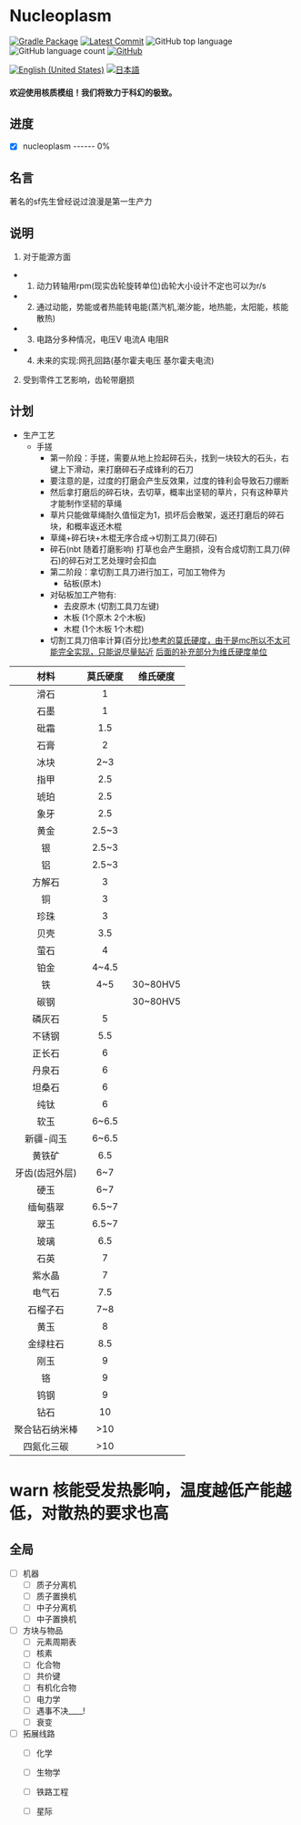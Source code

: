 # Nucleoplasm

[![Gradle Package](https://github.com/XenFork/nucleoplasm/actions/workflows/gradle-publish.yml/badge.svg?branch=forge-fabric-1.20.1-main&event=milestone)](https://github.com/XenFork/nucleoplasm/actions/workflows/gradle-publish.yml)
[![Latest Commit](https://img.shields.io/github/last-commit/XenFork/nucleoplasm)](https://github.com/XenFork/nucleoplasm/commits/forge-fabric-1.20.1-main)
![GitHub top language](https://img.shields.io/github/languages/top/XenFork/nucleoplasm)
![GitHub language count](https://img.shields.io/github/languages/count/XenFork/nucleoplasm)
[![GitHub](https://img.shields.io/github/license/XenFork/nucleoplasm)](LICENSE)

[![English (United States)](https://img.shields.io/badge/language-en_us-red)](README.md)
[![日本語](https://img.shields.io/badge/%E8%A8%80%E8%AA%9E-%E6%97%A5%E6%9C%AC%E8%AA%9E-grey)](README_sja_jp.md)

<h4>欢迎使用核质模组！我们将致力于科幻的极致。</h4>

## 进度

- [x] nucleoplasm ------ 0%

## 名言
著名的sf先生曾经说过浪漫是第一生产力

## 说明
1. 对于能源方面
- 1. 动力转轴用rpm(现实齿轮旋转单位)齿轮大小设计不定也可以为r/s
- 2. 通过动能，势能或者热能转电能(蒸汽机,潮汐能，地热能，太阳能，核能散热)
- 3. 电路分多种情况，电压V 电流A 电阻R
- 4. 未来的实现:网孔回路(基尔霍夫电压 基尔霍夫电流)
2. 受到零件工艺影响，齿轮带磨损
## 计划
- 生产工艺
  - 手搓
    - 第一阶段：手搓，需要从地上捡起碎石头，找到一块较大的石头，右键上下滑动，来打磨碎石子成锋利的石刀
    - 要注意的是，过度的打磨会产生反效果，过度的锋利会导致石刀绷断
    - 然后拿打磨后的碎石块，去切草，概率出坚韧的草片，只有这种草片才能制作坚韧的草绳
    - 草片只能做草绳耐久值恒定为1，损坏后会散架，返还打磨后的碎石块，和概率返还木棍
    - 草绳+碎石块+木棍无序合成->切割工具刀(碎石)
    - 碎石(nbt 随着打磨影响) 打草也会产生磨损，没有合成切割工具刀(碎石)的碎石对工艺处理时会扣血
    - 第二阶段：拿切割工具刀进行加工，可加工物件为
      - 砧板(原木)
    - 对砧板加工产物有:
      - 去皮原木 (切割工具刀左键) 
      - 木板 (1个原木 2个木板)
      - 木棍 (1个木板 1个木棍)
    - 切割工具刀倍率计算(百分比)[参考的莫氏硬度，由于是mc所以不太可能完全实现，只能说尽量贴近]() [后面的补充部分为维氏硬度单位]()

|  **材料**  | **莫氏硬度** | **维氏硬度** |
|:--------:|:--------:|:--------:|
|    滑石    |    1     |          |
|    石墨    |    1     |          |
|    砒霜    |   1.5    |          |
|    石膏    |    2     |          |
|    冰块    |   2~3    |          |
|    指甲    |   2.5    |          |
|    琥珀    |   2.5    |          |
|    象牙    |   2.5    |          |
|    黄金    |  2.5~3   |          |
|    银     |  2.5~3   |          |
|    铝     |  2.5~3   |          |
|   方解石    |    3     |          |
|    铜     |    3     |          |
|    珍珠    |    3     |          |
|    贝壳    |   3.5    |          |
|    萤石    |    4     |          |
|    铂金    |  4~4.5   |          |
|    铁     |   4~5    | 30~80HV5 |
|    碳钢    |          | 30~80HV5 |
|   磷灰石    |    5     |          |
|   不锈钢    |   5.5    |          |
|   正长石    |    6     |          |
|   丹泉石    |    6     |          |
|   坦桑石    |    6     |          |
|    纯钛    |    6     |          |
|    软玉    |  6~6.5   |          |
|  新疆-阎玉   |  6~6.5   |          |
|   黄铁矿    |   6.5    |          |
| 牙齿(齿冠外层) |   6~7    |          |
|    硬玉    |   6~7    |          |
|   缅甸翡翠   |  6.5~7   |          |
|    翠玉    |  6.5~7   |          |
|    玻璃    |   6.5    |          |
|    石英    |    7     |          |
|   紫水晶    |    7     |          |
|   电气石    |   7.5    |          |
|   石榴子石   |   7~8    |          |
|    黄玉    |    8     |          |
|   金绿柱石   |   8.5    |          |
|    刚玉    |    9     |          |
|    铬     |    9     |          |
|    钨钢    |    9     |          |
|    钻石    |    10    |          |
| 聚合钻石纳米棒  |   >10    |          |
|  四氮化三碳   |   >10    |          |

# warn 核能受发热影响，温度越低产能越低，对散热的要求也高

## 全局

- [ ] 机器
    - [ ] 质子分离机
    - [ ] 质子置换机
    - [ ] 中子分离机
    - [ ] 中子置换机
- [ ] 方块与物品
    - [ ] 元素周期表
    - [ ] 核素
    - [ ] 化合物
    - [ ] 共价键
    - [ ] 有机化合物
    - [ ] 电力学
    - [ ] 遇事不决____!
    - [ ] 衰变
- [ ] 拓展线路
    - [ ] 化学
    - [ ] 生物学
    - [ ] 铁路工程
    - [ ] 星际

